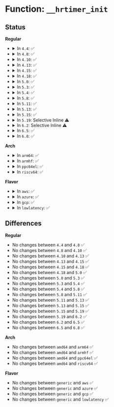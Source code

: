 # Function: <code>__hrtimer_init</code>

## Status
<b>Regular</b>
<ul>
<li>
<details>
<summary>In <code>4.4</code>: ✅</summary>

```c
void __hrtimer_init(struct hrtimer *timer, clockid_t clock_id, enum hrtimer_mode mode);
```

**Collision:** Unique Static

**Inline:** No

**Transformation:** False

**Instances:**

```
In kernel/time/hrtimer.c (ffffffff810eeca0)
Location: kernel/time/hrtimer.c:1125
Inline: False
Direct callers:
  - kernel/time/hrtimer.c:hrtimer_nanosleep_restart
  - kernel/time/hrtimer.c:hrtimer_nanosleep
```
**Symbols:**

```
ffffffff810eeca0-ffffffff810eed2d: __hrtimer_init (STB_LOCAL)
```
</details>
</li>
<li>
<details>
<summary>In <code>4.8</code>: ✅</summary>

```c
void __hrtimer_init(struct hrtimer *timer, clockid_t clock_id, enum hrtimer_mode mode);
```

**Collision:** Unique Static

**Inline:** No

**Transformation:** False

**Instances:**

```
In kernel/time/hrtimer.c (ffffffff810f5d50)
Location: kernel/time/hrtimer.c:1115
Inline: False
Direct callers:
  - kernel/time/hrtimer.c:hrtimer_nanosleep
  - kernel/time/hrtimer.c:hrtimer_nanosleep_restart
```
**Symbols:**

```
ffffffff810f5d50-ffffffff810f5de1: __hrtimer_init (STB_LOCAL)
```
</details>
</li>
<li>
<details>
<summary>In <code>4.10</code>: ✅</summary>

```c
void __hrtimer_init(struct hrtimer *timer, clockid_t clock_id, enum hrtimer_mode mode);
```

**Collision:** Unique Static

**Inline:** No

**Transformation:** False

**Instances:**

```
In kernel/time/hrtimer.c (ffffffff810fce80)
Location: kernel/time/hrtimer.c:1115
Inline: False
Direct callers:
  - kernel/time/hrtimer.c:hrtimer_nanosleep
  - kernel/time/hrtimer.c:hrtimer_nanosleep_restart
```
**Symbols:**

```
ffffffff810fce80-ffffffff810fcf11: __hrtimer_init (STB_LOCAL)
```
</details>
</li>
<li>
<details>
<summary>In <code>4.13</code>: ✅</summary>

```c
void __hrtimer_init(struct hrtimer *timer, clockid_t clock_id, enum hrtimer_mode mode);
```

**Collision:** Unique Static

**Inline:** No

**Transformation:** False

**Instances:**

```
In kernel/time/hrtimer.c (ffffffff810ff290)
Location: kernel/time/hrtimer.c:1097
Inline: False
Direct callers:
  - kernel/time/hrtimer.c:hrtimer_nanosleep
  - kernel/time/hrtimer.c:hrtimer_nanosleep_restart
```
**Symbols:**

```
ffffffff810ff290-ffffffff810ff340: __hrtimer_init (STB_LOCAL)
```
</details>
</li>
<li>
<details>
<summary>In <code>4.15</code>: ✅</summary>

```c
void __hrtimer_init(struct hrtimer *timer, clockid_t clock_id, enum hrtimer_mode mode);
```

**Collision:** Unique Static

**Inline:** No

**Transformation:** False

**Instances:**

```
In kernel/time/hrtimer.c (ffffffff8110a070)
Location: kernel/time/hrtimer.c:1097
Inline: False
Direct callers:
  - kernel/time/hrtimer.c:hrtimer_nanosleep
  - kernel/time/hrtimer.c:hrtimer_nanosleep_restart
```
**Symbols:**

```
ffffffff8110a070-ffffffff8110a12c: __hrtimer_init (STB_LOCAL)
```
</details>
</li>
<li>
<details>
<summary>In <code>4.18</code>: ✅</summary>

```c
void __hrtimer_init(struct hrtimer *timer, clockid_t clock_id, enum hrtimer_mode mode);
```

**Collision:** Unique Static

**Inline:** No

**Transformation:** False

**Instances:**

```
In kernel/time/hrtimer.c (ffffffff81115860)
Location: kernel/time/hrtimer.c:1268
Inline: False
Direct callers:
  - kernel/time/hrtimer.c:schedule_hrtimeout_range_clock
  - kernel/time/hrtimer.c:hrtimer_nanosleep
  - kernel/time/hrtimer.c:hrtimer_nanosleep_restart
```
**Symbols:**

```
ffffffff81115860-ffffffff81115916: __hrtimer_init (STB_LOCAL)
```
</details>
</li>
<li>
<details>
<summary>In <code>5.0</code>: ✅</summary>

```c
void __hrtimer_init(struct hrtimer *timer, clockid_t clock_id, enum hrtimer_mode mode);
```

**Collision:** Unique Static

**Inline:** No

**Transformation:** False

**Instances:**

```
In kernel/time/hrtimer.c (ffffffff81120f30)
Location: kernel/time/hrtimer.c:1259
Inline: False
Direct callers:
  - kernel/time/hrtimer.c:schedule_hrtimeout_range_clock
  - kernel/time/hrtimer.c:hrtimer_nanosleep
  - kernel/time/hrtimer.c:hrtimer_nanosleep_restart
```
**Symbols:**

```
ffffffff81120f30-ffffffff81120fe6: __hrtimer_init (STB_LOCAL)
```
</details>
</li>
<li>
<details>
<summary>In <code>5.3</code>: ✅</summary>

```c
void __hrtimer_init(struct hrtimer *timer, clockid_t clock_id, enum hrtimer_mode mode);
```

**Collision:** Unique Static

**Inline:** No

**Transformation:** False

**Instances:**

```
In kernel/time/hrtimer.c (ffffffff8112b760)
Location: kernel/time/hrtimer.c:1259
Inline: False
Direct callers:
  - kernel/time/hrtimer.c:schedule_hrtimeout_range_clock
  - kernel/time/hrtimer.c:hrtimer_nanosleep
  - kernel/time/hrtimer.c:hrtimer_nanosleep_restart
```
**Symbols:**

```
ffffffff8112b760-ffffffff8112b80f: __hrtimer_init (STB_LOCAL)
```
</details>
</li>
<li>
<details>
<summary>In <code>5.4</code>: ✅</summary>

```c
void __hrtimer_init(struct hrtimer *timer, clockid_t clock_id, enum hrtimer_mode mode);
```

**Collision:** Unique Static

**Inline:** No

**Transformation:** False

**Instances:**

```
In kernel/time/hrtimer.c (ffffffff81137830)
Location: kernel/time/hrtimer.c:1376
Inline: False
Direct callers:
  - kernel/time/hrtimer.c:hrtimer_init_sleeper
  - kernel/time/hrtimer.c:hrtimer_init
```
**Symbols:**

```
ffffffff81137830-ffffffff811378e9: __hrtimer_init (STB_LOCAL)
```
</details>
</li>
<li>
<details>
<summary>In <code>5.8</code>: ✅</summary>

```c
void __hrtimer_init(struct hrtimer *timer, clockid_t clock_id, enum hrtimer_mode mode);
```

**Collision:** Unique Static

**Inline:** No

**Transformation:** False

**Instances:**

```
In kernel/time/hrtimer.c (ffffffff81146230)
Location: kernel/time/hrtimer.c:1376
Inline: False
Direct callers:
  - kernel/time/hrtimer.c:hrtimer_nanosleep
  - kernel/time/hrtimer.c:hrtimer_nanosleep_restart
  - kernel/time/hrtimer.c:hrtimer_init
```
**Symbols:**

```
ffffffff81146230-ffffffff811462ff: __hrtimer_init (STB_LOCAL)
```
</details>
</li>
<li>
<details>
<summary>In <code>5.11</code>: ✅</summary>

```c
void __hrtimer_init(struct hrtimer *timer, clockid_t clock_id, enum hrtimer_mode mode);
```

**Collision:** Unique Static

**Inline:** No

**Transformation:** False

**Instances:**

```
In kernel/time/hrtimer.c (ffffffff81142750)
Location: kernel/time/hrtimer.c:1393
Inline: False
Direct callers:
  - kernel/time/hrtimer.c:hrtimer_init_sleeper
  - kernel/time/hrtimer.c:hrtimer_init
```
**Symbols:**

```
ffffffff81142750-ffffffff8114281f: __hrtimer_init (STB_LOCAL)
```
</details>
</li>
<li>
<details>
<summary>In <code>5.13</code>: ✅</summary>

```c
void __hrtimer_init(struct hrtimer *timer, clockid_t clock_id, enum hrtimer_mode mode);
```

**Collision:** Unique Static

**Inline:** No

**Transformation:** False

**Instances:**

```
In kernel/time/hrtimer.c (ffffffff81143920)
Location: kernel/time/hrtimer.c:1393
Inline: False
Direct callers:
  - kernel/time/hrtimer.c:hrtimer_init_sleeper
  - kernel/time/hrtimer.c:hrtimer_init
```
**Symbols:**

```
ffffffff81143920-ffffffff811439e3: __hrtimer_init (STB_LOCAL)
```
</details>
</li>
<li>
<details>
<summary>In <code>5.15</code>: ✅</summary>

```c
void __hrtimer_init(struct hrtimer *timer, clockid_t clock_id, enum hrtimer_mode mode);
```

**Collision:** Unique Static

**Inline:** No

**Transformation:** False

**Instances:**

```
In kernel/time/hrtimer.c (ffffffff81166d10)
Location: kernel/time/hrtimer.c:1541
Inline: False
Direct callers:
  - kernel/time/hrtimer.c:hrtimer_nanosleep_restart
  - kernel/time/hrtimer.c:hrtimer_init
```
**Symbols:**

```
ffffffff81166d10-ffffffff81166e15: __hrtimer_init (STB_LOCAL)
```
</details>
</li>
<li>
<details>
<summary>In <code>5.19</code>: Selective Inline ⚠️</summary>

```c
void __hrtimer_init(struct hrtimer *timer, clockid_t clock_id, enum hrtimer_mode mode);
```

**Collision:** Unique Static

**Inline:** Selective

**Transformation:** False

**Instances:**

```
In kernel/time/hrtimer.c (ffffffff81f286c0)
Location: kernel/time/hrtimer.c:1541
Inline: True
Inline callers:
  - kernel/time/hrtimer.c:hrtimer_nanosleep_restart
Direct callers:
  - kernel/time/hrtimer.c:hrtimer_nanosleep
  - kernel/time/hrtimer.c:hrtimer_init
```
**Symbols:**

```
ffffffff8119a4f0-ffffffff8119a617: __hrtimer_init (STB_LOCAL)
```
</details>
</li>
<li>
<details>
<summary>In <code>6.2</code>: Selective Inline ⚠️</summary>

```c
void __hrtimer_init(struct hrtimer *timer, clockid_t clock_id, enum hrtimer_mode mode);
```

**Collision:** Unique Static

**Inline:** Selective

**Transformation:** False

**Instances:**

```
In kernel/time/hrtimer.c (ffffffff820d4300)
Location: kernel/time/hrtimer.c:1541
Inline: True
Inline callers:
  - kernel/time/hrtimer.c:hrtimer_nanosleep_restart
Direct callers:
  - kernel/time/hrtimer.c:hrtimer_nanosleep
  - kernel/time/hrtimer.c:hrtimer_init
```
**Symbols:**

```
ffffffff811d8c60-ffffffff811d8d87: __hrtimer_init (STB_LOCAL)
```
</details>
</li>
<li>
<details>
<summary>In <code>6.5</code>: ✅</summary>

```c
void __hrtimer_init(struct hrtimer *timer, clockid_t clock_id, enum hrtimer_mode mode);
```

**Collision:** Unique Static

**Inline:** No

**Transformation:** False

**Instances:**

```
In kernel/time/hrtimer.c (ffffffff811ed090)
Location: kernel/time/hrtimer.c:1544
Inline: False
Direct callers:
  - kernel/time/hrtimer.c:hrtimer_nanosleep
  - kernel/time/hrtimer.c:hrtimer_nanosleep_restart
  - kernel/time/hrtimer.c:hrtimer_init
```
**Symbols:**

```
ffffffff811ed090-ffffffff811ed1d9: __hrtimer_init (STB_LOCAL)
```
</details>
</li>
<li>
<details>
<summary>In <code>6.8</code>: ✅</summary>

```c
void __hrtimer_init(struct hrtimer *timer, clockid_t clock_id, enum hrtimer_mode mode);
```

**Collision:** Unique Static

**Inline:** No

**Transformation:** False

**Instances:**

```
In kernel/time/hrtimer.c (ffffffff812032c0)
Location: kernel/time/hrtimer.c:1545
Inline: False
Direct callers:
  - kernel/time/hrtimer.c:hrtimer_nanosleep
  - kernel/time/hrtimer.c:hrtimer_nanosleep_restart
  - kernel/time/hrtimer.c:hrtimer_init
```
**Symbols:**

```
ffffffff812032c0-ffffffff81203409: __hrtimer_init (STB_LOCAL)
```
</details>
</li>
</ul>
<b>Arch</b>
<ul>
<li>
<details>
<summary>In <code>arm64</code>: ✅</summary>

```c
void __hrtimer_init(struct hrtimer *timer, clockid_t clock_id, enum hrtimer_mode mode);
```

**Collision:** Unique Static

**Inline:** No

**Transformation:** False

**Instances:**

```
In kernel/time/hrtimer.c (ffff8000101a0d58)
Location: kernel/time/hrtimer.c:1376
Inline: False
Direct callers:
  - kernel/time/hrtimer.c:hrtimer_init_sleeper
  - kernel/time/hrtimer.c:hrtimer_init
  - kernel/time/hrtimer.c:hrtimer_init
```
**Symbols:**

```
ffff8000101a0d58-ffff8000101a0e28: __hrtimer_init (STB_LOCAL)
```
</details>
</li>
<li>
<details>
<summary>In <code>armhf</code>: ✅</summary>

```c
void __hrtimer_init(struct hrtimer *timer, clockid_t clock_id, enum hrtimer_mode mode);
```

**Collision:** Unique Static

**Inline:** No

**Transformation:** False

**Instances:**

```
In kernel/time/hrtimer.c (c03ea948)
Location: kernel/time/hrtimer.c:1376
Inline: False
Direct callers:
  - kernel/time/hrtimer.c:hrtimer_init_sleeper
  - kernel/time/hrtimer.c:hrtimer_init
```
**Symbols:**

```
c03ea948-c03eaa14: __hrtimer_init (STB_LOCAL)
```
</details>
</li>
<li>
<details>
<summary>In <code>ppc64el</code>: ✅</summary>

```c
void __hrtimer_init(struct hrtimer *timer, clockid_t clock_id, enum hrtimer_mode mode);
```

**Collision:** Unique Static

**Inline:** No

**Transformation:** False

**Instances:**

```
In kernel/time/hrtimer.c (c0000000002020e0)
Location: kernel/time/hrtimer.c:1376
Inline: False
Direct callers:
  - kernel/time/hrtimer.c:hrtimer_init_sleeper
  - kernel/time/hrtimer.c:hrtimer_init_sleeper
  - kernel/time/hrtimer.c:hrtimer_init
  - kernel/time/hrtimer.c:hrtimer_init
```
**Symbols:**

```
c0000000002020e0-c000000000202244: __hrtimer_init (STB_LOCAL)
```
</details>
</li>
<li>
<details>
<summary>In <code>riscv64</code>: ✅</summary>

```c
void __hrtimer_init(struct hrtimer *timer, clockid_t clock_id, enum hrtimer_mode mode);
```

**Collision:** Unique Static

**Inline:** No

**Transformation:** False

**Instances:**

```
In kernel/time/hrtimer.c (ffffffe00012e48c)
Location: kernel/time/hrtimer.c:1376
Inline: False
Direct callers:
  - kernel/time/hrtimer.c:hrtimer_init_sleeper
  - kernel/time/hrtimer.c:hrtimer_init
```
**Symbols:**

```
ffffffe00012e48c-ffffffe00012e562: __hrtimer_init (STB_LOCAL)
```
</details>
</li>
</ul>
<b>Flavor</b>
<ul>
<li>
<details>
<summary>In <code>aws</code>: ✅</summary>

```c
void __hrtimer_init(struct hrtimer *timer, clockid_t clock_id, enum hrtimer_mode mode);
```

**Collision:** Unique Static

**Inline:** No

**Transformation:** False

**Instances:**

```
In kernel/time/hrtimer.c (ffffffff8112ffe0)
Location: kernel/time/hrtimer.c:1376
Inline: False
Direct callers:
  - kernel/time/hrtimer.c:hrtimer_init_sleeper
  - kernel/time/hrtimer.c:hrtimer_init
```
**Symbols:**

```
ffffffff8112ffe0-ffffffff81130099: __hrtimer_init (STB_LOCAL)
```
</details>
</li>
<li>
<details>
<summary>In <code>azure</code>: ✅</summary>

```c
void __hrtimer_init(struct hrtimer *timer, clockid_t clock_id, enum hrtimer_mode mode);
```

**Collision:** Unique Static

**Inline:** No

**Transformation:** False

**Instances:**

```
In kernel/time/hrtimer.c (ffffffff81122a50)
Location: kernel/time/hrtimer.c:1376
Inline: False
Direct callers:
  - kernel/time/hrtimer.c:hrtimer_init_sleeper
  - kernel/time/hrtimer.c:hrtimer_init
```
**Symbols:**

```
ffffffff81122a50-ffffffff81122b09: __hrtimer_init (STB_LOCAL)
```
</details>
</li>
<li>
<details>
<summary>In <code>gcp</code>: ✅</summary>

```c
void __hrtimer_init(struct hrtimer *timer, clockid_t clock_id, enum hrtimer_mode mode);
```

**Collision:** Unique Static

**Inline:** No

**Transformation:** False

**Instances:**

```
In kernel/time/hrtimer.c (ffffffff8112dd00)
Location: kernel/time/hrtimer.c:1376
Inline: False
Direct callers:
  - kernel/time/hrtimer.c:hrtimer_init_sleeper
  - kernel/time/hrtimer.c:hrtimer_init
```
**Symbols:**

```
ffffffff8112dd00-ffffffff8112ddb9: __hrtimer_init (STB_LOCAL)
```
</details>
</li>
<li>
<details>
<summary>In <code>lowlatency</code>: ✅</summary>

```c
void __hrtimer_init(struct hrtimer *timer, clockid_t clock_id, enum hrtimer_mode mode);
```

**Collision:** Unique Static

**Inline:** No

**Transformation:** False

**Instances:**

```
In kernel/time/hrtimer.c (ffffffff8113a650)
Location: kernel/time/hrtimer.c:1376
Inline: False
Direct callers:
  - kernel/time/hrtimer.c:hrtimer_init_sleeper
  - kernel/time/hrtimer.c:hrtimer_init
```
**Symbols:**

```
ffffffff8113a650-ffffffff8113a709: __hrtimer_init (STB_LOCAL)
```
</details>
</li>
</ul>

## Differences
<b>Regular</b>
<ul>
<li>
No changes between <code>4.4</code> and <code>4.8</code> ✅
</li>
<li>
No changes between <code>4.8</code> and <code>4.10</code> ✅
</li>
<li>
No changes between <code>4.10</code> and <code>4.13</code> ✅
</li>
<li>
No changes between <code>4.13</code> and <code>4.15</code> ✅
</li>
<li>
No changes between <code>4.15</code> and <code>4.18</code> ✅
</li>
<li>
No changes between <code>4.18</code> and <code>5.0</code> ✅
</li>
<li>
No changes between <code>5.0</code> and <code>5.3</code> ✅
</li>
<li>
No changes between <code>5.3</code> and <code>5.4</code> ✅
</li>
<li>
No changes between <code>5.4</code> and <code>5.8</code> ✅
</li>
<li>
No changes between <code>5.8</code> and <code>5.11</code> ✅
</li>
<li>
No changes between <code>5.11</code> and <code>5.13</code> ✅
</li>
<li>
No changes between <code>5.13</code> and <code>5.15</code> ✅
</li>
<li>
No changes between <code>5.15</code> and <code>5.19</code> ✅
</li>
<li>
No changes between <code>5.19</code> and <code>6.2</code> ✅
</li>
<li>
No changes between <code>6.2</code> and <code>6.5</code> ✅
</li>
<li>
No changes between <code>6.5</code> and <code>6.8</code> ✅
</li>
</ul>
<b>Arch</b>
<ul>
<li>
No changes between <code>amd64</code> and <code>arm64</code> ✅
</li>
<li>
No changes between <code>amd64</code> and <code>armhf</code> ✅
</li>
<li>
No changes between <code>amd64</code> and <code>ppc64el</code> ✅
</li>
<li>
No changes between <code>amd64</code> and <code>riscv64</code> ✅
</li>
</ul>
<b>Flavor</b>
<ul>
<li>
No changes between <code>generic</code> and <code>aws</code> ✅
</li>
<li>
No changes between <code>generic</code> and <code>azure</code> ✅
</li>
<li>
No changes between <code>generic</code> and <code>gcp</code> ✅
</li>
<li>
No changes between <code>generic</code> and <code>lowlatency</code> ✅
</li>
</ul>

